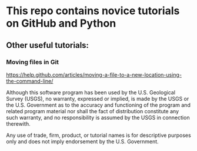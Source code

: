 # This repo contains novice tutorials on GitHub and Python

## Other useful tutorials:

### Moving files in Git
https://help.github.com/articles/moving-a-file-to-a-new-location-using-the-command-line/

Although this software program has been used by the U.S. Geological Survey (USGS), no warranty, expressed or implied, is made by the USGS or the U.S. Government as to the accuracy and functioning of the program and related program material nor shall the fact of distribution constitute any such warranty, and no responsibility is assumed by the USGS in connection therewith.

Any use of trade, firm, product, or tutorial names is for descriptive purposes only and does not imply endorsement by the U.S. Government.
